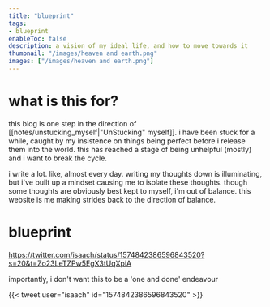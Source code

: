 ```yaml
---
title: "blueprint"
tags:
- blueprint
enableToc: false
description: a vision of my ideal life, and how to move towards it 
thumbnail: "/images/heaven and earth.png"
images: ["/images/heaven and earth.png"]
---
```


# what is this for?
this blog is one step in the direction of [[notes/unstucking_myself|"UnStucking" myself]]. i have been stuck for a while, caught by my insistence on things being perfect before i release them into the world. this has reached a stage of being unhelpful (mostly) and i want to break the cycle. 

i write a lot. like, almost every day. writing my thoughts down is illuminating, but i've built up a mindset causing me to isolate these thoughts. though some thoughts are obviously best kept to myself, i'm out of balance. this website is me making strides back to the direction of balance.

# blueprint

https://twitter.com/isaach/status/1574842386596843520?s=20&t=Zo23LeTZPw5EgX3tUqXpiA

importantly, i don't want this to be a 'one and done' endeavour

{{< tweet user="isaach" id="1574842386596843520" >}}